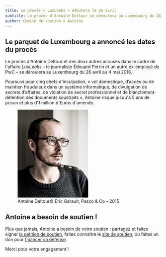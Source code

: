 ```yaml
---
title: Le procès « LuxLeaks » débutera le 26 avril
subtitle: Le procès d'Antoine Deltour se déroulera au Luxembourg du 26 avril au 4 mai 2016.
author: Comité de soutien à Antoine
---
```


## Le parquet de Luxembourg a annoncé les dates du procès

Le procès d'Antoine Deltour et des deux autres accusés dans le cadre de l'affaire <i>LuxLeaks</i> – le journaliste Édouard Perrin et un autre ex-employé de PwC – se déroulera au Luxembourg du 26 avril au 4 mai 2016.

Poursuivi pour cinq chefs d'inculpation, « vol domestique, d’accès ou de maintien frauduleux dans un système informatique, de divulgation de secrets d’affaires, de violation de secret professionnel et de blanchiment-détention des documents soustraits », Antoine risque jusqu'à 5 ans de prison et plus d'1 million d'Euros d'amende.

<figure>
  <img src="/images/antoine-deltour_garault-pasco.jpg" alt="Antoine Deltour"/>
  <figcaption><span class="figure__title">Antoine Deltour</span><span class="figure__copyright">&copy; Eric Garault, Pasco &amp; Co – 2015</span></figcaption>
</figure>

## Antoine a besoin de soutien !

Plus que jamais, Antoine a besoin de votre soutien : partagez et faites signer [la pétition de soutien](https://www.change.org/p/soutenons-antoine-deltour-luxleaks-support-antoine), faites connaître le [site de soutien](https://support-antoine.org), ou faites un don pour [financer sa défense](https://www.helloasso.com/associations/comite-de-soutien-a-antoine-deltour).

Merci pour votre engagement !

